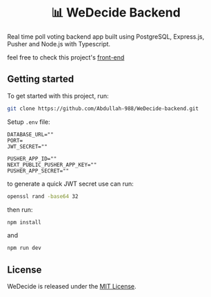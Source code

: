 <h1 align="center">📊 WeDecide Backend</h1>

Real time poll voting backend app built using PostgreSQL, Express.js, Pusher and Node.js with Typescript.

feel free to check this project's [front-end](https://github.com/Ako-Mawlood/WeDecide-frontend)

## Getting started

To get started with this project, run:

```bash
git clone https://github.com/Abdullah-988/WeDecide-backend.git
```

Setup `.env` file:

```
DATABASE_URL=""
PORT=
JWT_SECRET=""

PUSHER_APP_ID=""
NEXT_PUBLIC_PUSHER_APP_KEY=""
PUSHER_APP_SECRET=""
```

to generate a quick JWT secret use can run:

```bash
openssl rand -base64 32
```

then run:

```bash
npm install
```

and

```bash
npm run dev
```

## License

WeDecide is released under the [MIT License](https://opensource.org/licenses/MIT).
